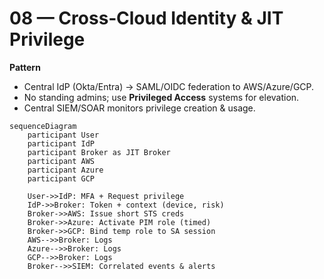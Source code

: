 # 08 — Cross‑Cloud Identity & JIT Privilege

**Pattern**
- Central IdP (Okta/Entra) → SAML/OIDC federation to AWS/Azure/GCP.
- No standing admins; use **Privileged Access** systems for elevation.
- Central SIEM/SOAR monitors privilege creation & usage.

```mermaid
sequenceDiagram
    participant User
    participant IdP
    participant Broker as JIT Broker
    participant AWS
    participant Azure
    participant GCP

    User->>IdP: MFA + Request privilege
    IdP->>Broker: Token + context (device, risk)
    Broker->>AWS: Issue short STS creds
    Broker->>Azure: Activate PIM role (timed)
    Broker->>GCP: Bind temp role to SA session
    AWS-->>Broker: Logs
    Azure-->>Broker: Logs
    GCP-->>Broker: Logs
    Broker-->>SIEM: Correlated events & alerts
```
